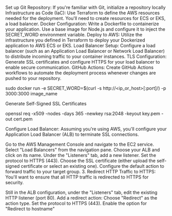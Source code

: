 Set up Git Repository: If you're familiar with Git, initialize a repository locally
Infrastructure as Code (IaC): Use Terraform to define the AWS resources needed for the deployment. You'll need to create resources for ECS or EKS, a load balancer.
Docker Configuration: Write a Dockerfile to containerize your application. Use a base image for Node.js and configure it to inject the SECRET_WORD environment variable.
Deploy to AWS: Utilize the infrastructure you defined in Terraform to deploy your Dockerized application to AWS ECS or EKS.
Load Balancer Setup: Configure a load balancer (such as an Application Load Balancer or Network Load Balancer) to distribute incoming traffic to your container instances.
TLS Configuration: Generate SSL certificates and configure HTTPS for your load balancer to enable secure communication.
GitHub Actions: Create GitHub Actions workflows to automate the deployment process whenever changes are pushed to your repository.



sudo docker run -e SECRET_WORD=$(curl -s http://<ip_or_host>[:port]/) -p 3000:3000  image_name

Generate Self-Signed SSL Certificates

openssl req -x509 -nodes -days 365 -newkey rsa:2048 -keyout key.pem -out cert.pem

Configure Load Balancer:
Assuming you're using AWS, you'll configure your Application Load Balancer (ALB) to terminate SSL connections.

Go to the AWS Management Console and navigate to the EC2 service.
Select "Load Balancers" from the navigation pane.
Choose your ALB and click on its name.
Under the "Listeners" tab, add a new listener.
Set the protocol to HTTPS (443).
Choose the SSL certificate (either upload the self-signed certificate or select an existing one).
Configure the default action to forward traffic to your target group.
3. Redirect HTTP Traffic to HTTPS:
You'll want to ensure that all HTTP traffic is redirected to HTTPS for security.

Still in the ALB configuration, under the "Listeners" tab, edit the existing HTTP listener (port 80).
Add a redirect action:
Choose "Redirect" as the action type.
Set the protocol to HTTPS (443).
Enable the option for "Redirect to hostname" 
